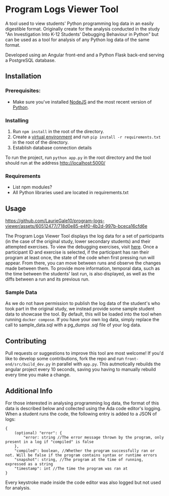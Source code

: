 # Program Logs Viewer Tool
A tool used to view students' Python programming log data in an easily digestible format. Originally create for the analysis conducted in the study "An Investigation Into K-12 Students' Debugging Behaviour in Python" but can be used as a tool for analysis of any Python log data of the same format.

Developed using an Angular front-end and a Python Flask back-end serving a PostgreSQL database.

## Installation

### Prerequisites:
- Make sure you've installed [NodeJS](https://nodejs.org/en) and the most recent version of [Python](https://www.python.org/downloads/).

### Installing
1. Run `npm install` in the root of the directory.
2. Create a [virtual environment](https://realpython.com/python-virtual-environments-a-primer/) and run `pip install -r requirements.txt` in the root of the directory.
3. Establish database connection details

To run the project, run `python app.py` in the root directory and the tool should run at the address [http://localhost:5000/](http://localhost:5000/)

### Requirements
- List npm modules?
- All Python libraries used are located in requirements.txt

## Usage

https://github.com/LaurieGale10/program-logs-viewer/assets/60512477/718d0e85-e4f0-4b2d-997b-bceca16cfd6e

The Program Logs Viewer Tool displays the log data for a set of participants (in the case of the original study, lower secondary students) and their attempted exercises. To view the debugging exercises, visit [here](https://github.com/LaurieGale10/debugging-behaviour-study-website). Once a participant ID and exercise is selected, if the participant has ran their program at least once, the state of the code when first pressing run will appear. From there, you can move between runs and observe the changes made between them. To provide more information, temporal data, such as the time between the students' last run, is also displayed, as well as the diffs between a run and its previous run.

### Sample Data
As we do not have permission to publish the log data of the student's who took part in the original study, we instead provide some sample student data to showcase the tool. By default, this will be loaded into the tool when running `docker compose`. If you have your own log data, simply replace the call to sample_data.sql with a pg_dumps .sql file of your log data.

## Contributing
Pull requests or suggestions to improve this tool are most welcome! If you'd like to develop some contributions, fork the repo and run `front-end/src/build_dev.py` in parallel with `app.py`. This autmotically rebuilds the angular project every 10 seconds, saving you having to manually rebuild every time you make a change.

## Additional Info
For those interested in analysing programming log data, the format of this data is described below and collected using the Ada code editor's logging. When a student runs the code, the following entry is added to a JSON of logs:

```
{
    (optional) "error": {
        "error: string //The error message thrown by the program, only present in a log if "compiled" is false
    },
    "compiled": boolean, //Whether the program successfully ran or not. Will be false if the program contains syntax or runtime errors
    "snapshot": string, //The program at the time of running, expressed as a string
    "timestamp": int //The time the program was ran at
}
```

Every keystroke made inside the code editor was also logged but not used for analysis.
